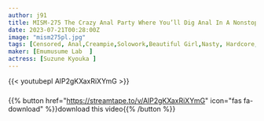 ```yaml
---
author: j91
title: MISM-275 The Crazy Anal Party Where You’ll Dig Anal In A Nonstop Super Express Anka Suzune
date: 2023-07-21T00:28:00Z
image: "mism275pl.jpg"
tags: [Censored, Anal,Creampie,Solowork,Beautiful Girl,Nasty, Hardcore,Promiscuity	]
maker: [Emumusume Lab  ]
actress: [Suzune Kyouka ]
---
```



{{< youtubepl AlP2gKXaxRiXYmG >}}
###

{{% button href="https://streamtape.to/v/AlP2gKXaxRiXYmG" icon="fas fa-download" %}}download this video{{% /button %}}
